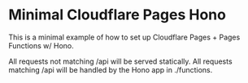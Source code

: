 # Minimal Cloudflare Pages Hono

This is a minimal example of how to set up Cloudflare Pages + Pages Functions w/ Hono.

All requests not matching /api will be served statically.
All requests matching /api will be handled by the Hono app in ./functions.